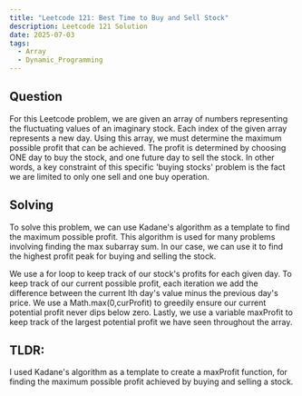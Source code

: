 ```yaml
---
title: "Leetcode 121: Best Time to Buy and Sell Stock"
description: Leetcode 121 Solution
date: 2025-07-03
tags:
  - Array
  - Dynamic_Programming
---
```

## Question
For this Leetcode problem, we are given an array of numbers representing the fluctuating values of an imaginary stock. Each index of the given array represents a new day. Using this array, we must determine the maximum possible profit that can be achieved. The profit is determined by choosing ONE day to buy the stock, and one future day to sell the stock. In other words, a key constraint of this specific 'buying stocks' problem is the fact we are limited to only one sell and one buy operation.

## Solving
To solve this problem, we can use Kadane's algorithm as a template to find the maximum possible profit. This algorithm is used for many problems involving finding the max subarray sum. In our case, we can use it to find the highest profit peak for buying and selling the stock.

We use a for loop to keep track of our stock's profits for each given day. To keep track of our current possible profit, each iteration we add the difference between the current Ith day's value minus the previous day's price. We use a Math.max(0,curProfit) to greedily ensure our current potential profit never dips below zero. Lastly, we use a variable maxProfit to keep track of the largest potential profit we have seen throughout the array.

## TLDR:
I used Kadane's algorithm as a template to create a maxProfit function, for finding the maximum possible profit achieved by buying and selling a stock.


